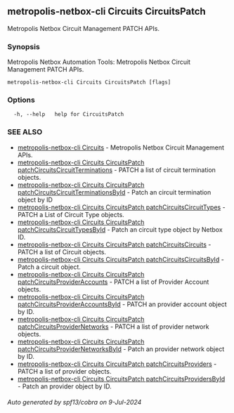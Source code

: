 ## metropolis-netbox-cli Circuits CircuitsPatch

Metropolis Netbox Circuit Management PATCH APIs.

### Synopsis


Metropolis Netbox Automation Tools:
  Metropolis Netbox Circuit Management PATCH APIs.

```
metropolis-netbox-cli Circuits CircuitsPatch [flags]
```

### Options

```
  -h, --help   help for CircuitsPatch
```

### SEE ALSO

* [metropolis-netbox-cli Circuits]()	 - Metropolis Netbox Circuit Management APIs.
* [metropolis-netbox-cli Circuits CircuitsPatch patchCircuitsCircuitTerminations]()	 - PATCH a list of circuit termination objects.
* [metropolis-netbox-cli Circuits CircuitsPatch patchCircuitsCircuitTerminationsById]()	 - Patch an circuit termination object by ID
* [metropolis-netbox-cli Circuits CircuitsPatch patchCircuitsCircuitTypes]()	 - PATCH a List of Circuit Type objects.
* [metropolis-netbox-cli Circuits CircuitsPatch patchCircuitsCircuitTypesById]()	 - Patch an circuit type object by Netbox ID.
* [metropolis-netbox-cli Circuits CircuitsPatch patchCircuitsCircuits]()	 - PATCH a list of Circuit objects.
* [metropolis-netbox-cli Circuits CircuitsPatch patchCircuitsCircuitsById]()	 - Patch a circuit object.
* [metropolis-netbox-cli Circuits CircuitsPatch patchCircuitsProviderAccounts]()	 - PATCH a list of Provider Account objects.
* [metropolis-netbox-cli Circuits CircuitsPatch patchCircuitsProviderAccountsById]()	 - PATCH an provider account object by ID.
* [metropolis-netbox-cli Circuits CircuitsPatch patchCircuitsProviderNetworks]()	 - PATCH a list of provider network objects.
* [metropolis-netbox-cli Circuits CircuitsPatch patchCircuitsProviderNetworksById]()	 - Patch an provider network object by ID.
* [metropolis-netbox-cli Circuits CircuitsPatch patchCircuitsProviders]()	 - PATCH a list of provider objects.
* [metropolis-netbox-cli Circuits CircuitsPatch patchCircuitsProvidersById]()	 - Patch an provider object by ID.

###### Auto generated by spf13/cobra on 9-Jul-2024
